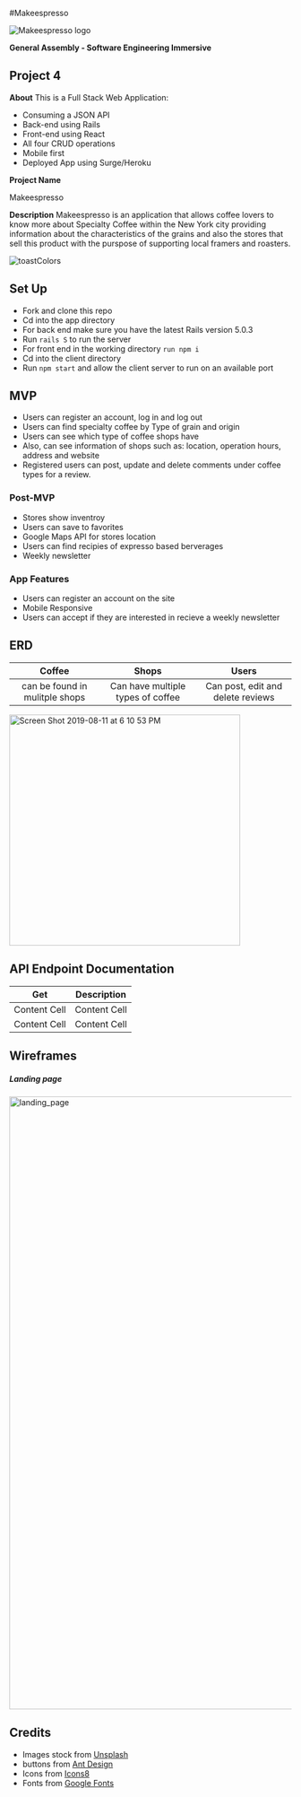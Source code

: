 #Makeespresso

![Makeespresso logo](https://images.unsplash.com/photo-1506619216599-9d16d0903dfd?ixlib=rb-1.2.1&ixid=eyJhcHBfaWQiOjEyMDd9&auto=format&fit=crop&w=2098&q=80)

**General Assembly - Software Engineering Immersive** 



## Project 4

**About** This  is a Full Stack Web Application:

* Consuming a JSON API
* Back-end using Rails
* Front-end using React
* All four CRUD operations
* Mobile first
* Deployed App using Surge/Heroku

**Project Name** 

Makeespresso

**Description** Makeespresso is an application that allows coffee lovers to know more about Specialty Coffee within the New York city providing information about the characteristics of the grains and also the stores that sell this product with the purspose of supporting local framers and roasters.

![toastColors](https://user-images.githubusercontent.com/20978259/62839078-41937100-bc53-11e9-8f43-6a91e5f27ae2.jpeg)

## Set Up

* Fork and clone this repo
* Cd into the app directory
* For back end make sure you have the latest Rails version 5.0.3
* Run `rails S` to run the server
* For front end in the working directory `run npm i`
* Cd into the client directory
* Run `npm start` and allow the client server to run on an available port

## MVP

* Users can register an account, log in and log out 
* Users can find specialty coffee by Type of grain and origin
* Users can see which type of coffee shops have
* Also, can see information of shops such as: location, operation hours, address and website
* Registered users can post, update and delete comments under coffee types for a review.

### Post-MVP

* Stores show inventroy
* Users can save to favorites
* Google Maps API for stores location
* Users can find recipies of expresso based berverages 
* Weekly newsletter

### App Features
* Users can register an account on the site
* Mobile Responsive
* Users can accept if they are interested in recieve a weekly newsletter 

## ERD

| Coffee | Shops  | Users |
|:-------------: |:---------------:| :-------------:|
| can be found in mulitple shops     | Can have multiple types of coffee | Can post, edit and delete reviews |


<img width="412" alt="Screen Shot 2019-08-11 at 6 10 53 PM" src="https://user-images.githubusercontent.com/20978259/62840131-89ba8f80-bc63-11e9-825d-e31f7274b6de.png">

## API Endpoint Documentation

Get  | Description
------------- | -------------
Content Cell  | Content Cell
Content Cell  | Content Cell


## Wireframes

##### Landing page

<img width="1093" alt="landing_page" src="https://user-images.githubusercontent.com/20978259/62839035-a9958780-bc52-11e9-9611-686de19ae55c.png">

## Credits

* Images stock from [Unsplash ](https://unsplash.com "Unsplash")
* buttons from [Ant Design](https://ant.design "Ant Design")
* Icons from [Icons8](https://icons8.com "Icons8")
* Fonts from [Google Fonts](https://fonts.google.com "Google Fonts")





